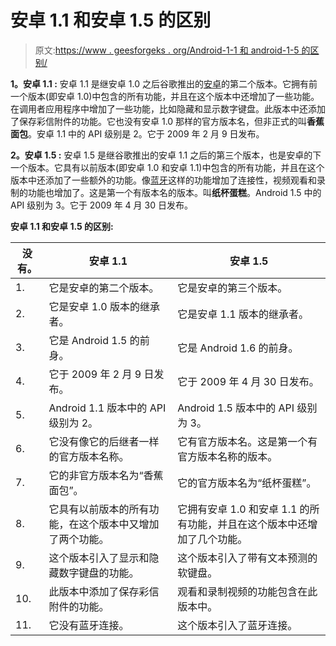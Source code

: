 # 安卓 1.1 和安卓 1.5 的区别

> 原文:[https://www . geesforgeks . org/Android-1-1 和 android-1-5 的区别/](https://www.geeksforgeeks.org/difference-between-android-1-1-and-android-1-5/)

**1。安卓 1.1 :**
安卓 1.1 是继安卓 1.0 之后谷歌推出的[安卓](https://www.geeksforgeeks.org/introduction-to-android-development/)的第二个版本。它拥有前一个版本(即安卓 1.0)中包含的所有功能，并且在这个版本中还增加了一些功能。在调用者应用程序中增加了一些功能，比如隐藏和显示数字键盘。此版本中还添加了保存彩信附件的功能。它也没有安卓 1.0 那样的官方版本名，但非正式的叫**香蕉面包**。安卓 1.1 中的 API 级别是 2。它于 2009 年 2 月 9 日发布。

**2。安卓 1.5 :**
安卓 1.5 是继谷歌推出的安卓 1.1 之后的第三个版本，也是安卓的下一个版本。它具有以前版本(即安卓 1.0 和安卓 1.1)中包含的所有功能，并且在这个版本中还添加了一些额外的功能。像[蓝牙](https://www.geeksforgeeks.org/bluetooth/)这样的功能增加了连接性，视频观看和录制的功能也增加了。这是第一个有版本名的版本。叫**纸杯蛋糕**。Android 1.5 中的 API 级别为 3。它于 2009 年 4 月 30 日发布。

**安卓 1.1 和安卓 1.5 的区别:**

<center>

| 没有。 | 安卓 1.1 | 安卓 1.5 |
| --- | --- | --- |
| 1. | 它是安卓的第二个版本。 | 它是安卓的第三个版本。 |
| 2. | 它是安卓 1.0 版本的继承者。 | 它是安卓 1.1 版本的继承者。 |
| 3. | 它是 Android 1.5 的前身。 | 它是 Android 1.6 的前身。 |
| 4. | 它于 2009 年 2 月 9 日发布。 | 它于 2009 年 4 月 30 日发布。 |
| 5. | Android 1.1 版本中的 API 级别为 2。 | Android 1.5 版本中的 API 级别为 3。 |
| 6. | 它没有像它的后继者一样的官方版本名称。 | 它有官方版本名。这是第一个有官方版本名称的版本。 |
| 7. | 它的非官方版本名为“香蕉面包”。 | 它的官方版本名为“纸杯蛋糕”。 |
| 8. | 它具有以前版本的所有功能，在这个版本中又增加了两个功能。 | 它拥有安卓 1.0 和安卓 1.1 的所有功能，并且在这个版本中还增加了几个功能。 |
| 9. | 这个版本引入了显示和隐藏数字键盘的功能。 | 这个版本引入了带有文本预测的软键盘。 |
| 10. | 此版本中添加了保存彩信附件的功能。 | 观看和录制视频的功能包含在此版本中。 |
| 11. | 它没有蓝牙连接。 | 这个版本引入了蓝牙连接。 |

</center>